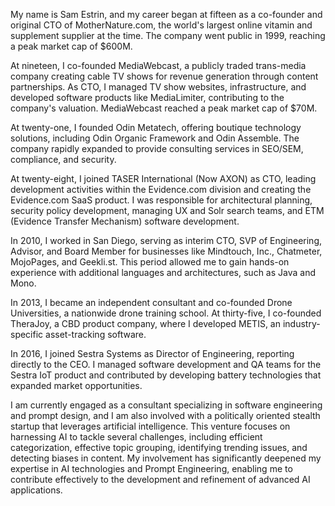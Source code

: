 My name is Sam Estrin, and my career began at fifteen as a co-founder and original CTO of MotherNature.com, the world's largest online vitamin and supplement supplier at the time. The company went public in 1999, reaching a peak market cap of $600M.

At nineteen, I co-founded MediaWebcast, a publicly traded trans-media company creating cable TV shows for revenue generation through content partnerships. As CTO, I managed TV show websites, infrastructure, and developed software products like MediaLimiter, contributing to the company's valuation. MediaWebcast reached a peak market cap of $70M.

At twenty-one, I founded Odin Metatech, offering boutique technology solutions, including Odin Organic Framework and Odin Assemble. The company rapidly expanded to provide consulting services in SEO/SEM, compliance, and security.

At twenty-eight, I joined TASER International (Now AXON) as CTO, leading development activities within the Evidence.com division and creating the Evidence.com SaaS product. I was responsible for architectural planning, security policy development, managing UX and Solr search teams, and ETM (Evidence Transfer Mechanism) software development.

In 2010, I worked in San Diego, serving as interim CTO, SVP of Engineering, Advisor, and Board Member for businesses like Mindtouch, Inc., Chatmeter, MojoPages, and Geekli.st. This period allowed me to gain hands-on experience with additional languages and architectures, such as Java and Mono.

In 2013, I became an independent consultant and co-founded Drone Universities, a nationwide drone training school. At thirty-five, I co-founded TheraJoy, a CBD product company, where I developed METIS, an industry-specific asset-tracking software.

In 2016, I joined Sestra Systems as Director of Engineering, reporting directly to the CEO. I managed software development and QA teams for the Sestra IoT product and contributed by developing battery technologies that expanded market opportunities.

I am currently engaged as a consultant specializing in software engineering and prompt design, and I am also involved with a politically oriented stealth startup that leverages artificial intelligence. This venture focuses on harnessing AI to tackle several challenges, including efficient categorization, effective topic grouping, identifying trending issues, and detecting biases in content. My involvement has significantly deepened my expertise in AI technologies and Prompt Engineering, enabling me to contribute effectively to the development and refinement of advanced AI applications.
